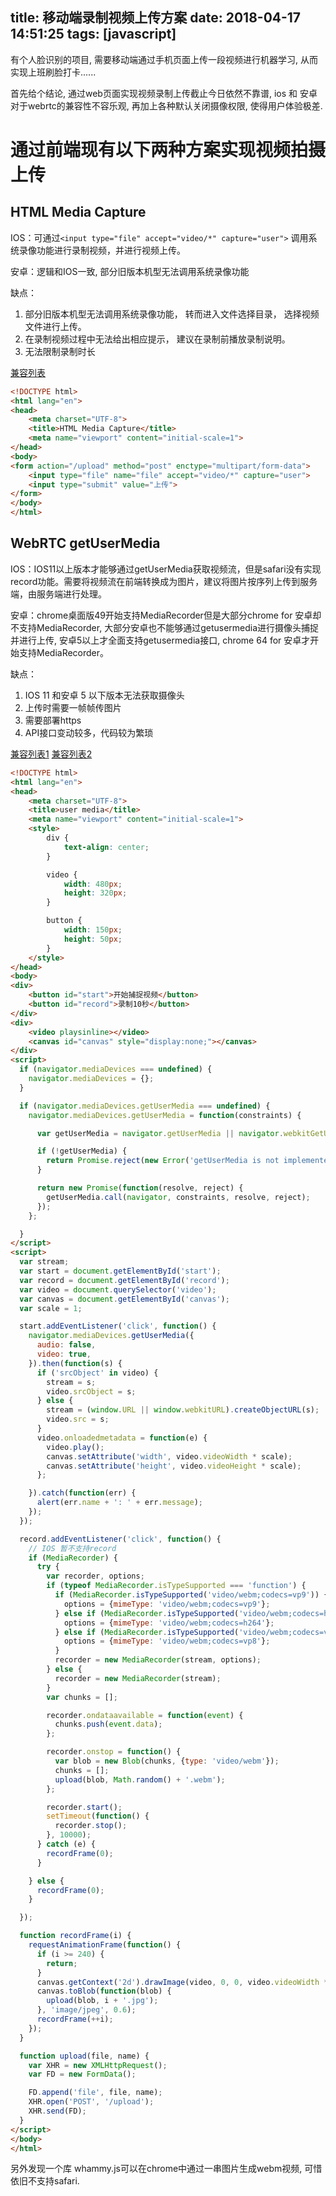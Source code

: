 title: 移动端录制视频上传方案
date: 2018-04-17 14:51:25
tags: [javascript]
---

有个人脸识别的项目, 需要移动端通过手机页面上传一段视频进行机器学习, 从而实现上班刷脸打卡......

<!-- more -->

首先给个结论, 通过web页面实现视频录制上传截止今日依然不靠谱, ios 和 安卓 对于webrtc的兼容性不容乐观, 再加上各种默认关闭摄像权限, 使得用户体验极差.

# 通过前端现有以下两种方案实现视频拍摄上传

## HTML Media Capture 
IOS：可通过`<input type="file" accept="video/*" capture="user">` 调用系统录像功能进行录制视频，并进行视频上传。

安卓：逻辑和IOS一致, 部分旧版本机型无法调用系统录像功能

缺点： 
1. 部分旧版本机型无法调用系统录像功能， 转而进入文件选择目录， 选择视频文件进行上传。
2. 在录制视频过程中无法给出相应提示， 建议在录制前播放录制说明。
3. 无法限制录制时长

[兼容列表](https://caniuse.com/#search=HTML%20Media%20Capture)

```html
<!DOCTYPE html>
<html lang="en">
<head>
	<meta charset="UTF-8">
	<title>HTML Media Capture</title>
	<meta name="viewport" content="initial-scale=1">
</head>
<body>
<form action="/upload" method="post" enctype="multipart/form-data">
	<input type="file" name="file" accept="video/*" capture="user">
	<input type="submit" value="上传">
</form>
</body>
</html>
```

## WebRTC getUserMedia

IOS：IOS11以上版本才能够通过getUserMedia获取视频流，但是safari没有实现record功能。需要将视频流在前端转换成为图片，建议将图片按序列上传到服务端，由服务端进行处理。

安卓：chrome桌面版49开始支持MediaRecorder但是大部分chrome for 安卓却不支持MediaRecorder, 大部分安卓也不能够通过getusermedia进行摄像头捕捉并进行上传, 安卓5以上才全面支持getusermedia接口, chrome 64 for 安卓才开始支持MediaRecorder。

缺点：
1. IOS 11 和安卓 5 以下版本无法获取摄像头
2. 上传时需要一帧帧传图片
3. 需要部署https
4. API接口变动较多，代码较为繁琐 

[兼容列表1](https://caniuse.com/#search=getusermedia)
[兼容列表2](https://caniuse.com/#search=record)

```html
<!DOCTYPE html>
<html lang="en">
<head>
	<meta charset="UTF-8">
	<title>user media</title>
	<meta name="viewport" content="initial-scale=1">
	<style>
		div {
			text-align: center;
		}

		video {
			width: 480px;
			height: 320px;
		}

		button {
			width: 150px;
			height: 50px;
		}
	</style>
</head>
<body>
<div>
	<button id="start">开始捕捉视频</button>
	<button id="record">录制10秒</button>
</div>
<div>
	<video playsinline></video>
	<canvas id="canvas" style="display:none;"></canvas>
</div>
<script>
  if (navigator.mediaDevices === undefined) {
    navigator.mediaDevices = {};
  }

  if (navigator.mediaDevices.getUserMedia === undefined) {
    navigator.mediaDevices.getUserMedia = function(constraints) {

      var getUserMedia = navigator.getUserMedia || navigator.webkitGetUserMedia || navigator.mozGetUserMedia;

      if (!getUserMedia) {
        return Promise.reject(new Error('getUserMedia is not implemented in this browser'));
      }

      return new Promise(function(resolve, reject) {
        getUserMedia.call(navigator, constraints, resolve, reject);
      });
    };

  }
</script>
<script>
  var stream;
  var start = document.getElementById('start');
  var record = document.getElementById('record');
  var video = document.querySelector('video');
  var canvas = document.getElementById('canvas');
  var scale = 1;

  start.addEventListener('click', function() {
    navigator.mediaDevices.getUserMedia({
      audio: false,
      video: true,
    }).then(function(s) {
      if ('srcObject' in video) {
        stream = s;
        video.srcObject = s;
      } else {
        stream = (window.URL || window.webkitURL).createObjectURL(s);
        video.src = s;
      }
      video.onloadedmetadata = function(e) {
        video.play();
        canvas.setAttribute('width', video.videoWidth * scale);
        canvas.setAttribute('height', video.videoHeight * scale);
      };

    }).catch(function(err) {
      alert(err.name + ': ' + err.message);
    });
  });

  record.addEventListener('click', function() {
    // IOS 暂不支持record
    if (MediaRecorder) {
      try {
        var recorder, options;
        if (typeof MediaRecorder.isTypeSupported === 'function') {
          if (MediaRecorder.isTypeSupported('video/webm;codecs=vp9')) {
            options = {mimeType: 'video/webm;codecs=vp9'};
          } else if (MediaRecorder.isTypeSupported('video/webm;codecs=h264')) {
            options = {mimeType: 'video/webm;codecs=h264'};
          } else if (MediaRecorder.isTypeSupported('video/webm;codecs=vp8')) {
            options = {mimeType: 'video/webm;codecs=vp8'};
          }
          recorder = new MediaRecorder(stream, options);
        } else {
          recorder = new MediaRecorder(stream);
        }
        var chunks = [];

        recorder.ondataavailable = function(event) {
          chunks.push(event.data);
        };

        recorder.onstop = function() {
          var blob = new Blob(chunks, {type: 'video/webm'});
          chunks = [];
          upload(blob, Math.random() + '.webm');
        };

        recorder.start();
        setTimeout(function() {
          recorder.stop();
        }, 10000);
      } catch (e) {
        recordFrame(0);
      }

    } else {
      recordFrame(0);
    }

  });

  function recordFrame(i) {
    requestAnimationFrame(function() {
      if (i >= 240) {
        return;
      }
      canvas.getContext('2d').drawImage(video, 0, 0, video.videoWidth * scale, video.videoHeight * scale);
      canvas.toBlob(function(blob) {
        upload(blob, i + '.jpg');
      }, 'image/jpeg', 0.6);
      recordFrame(++i);
    });
  }

  function upload(file, name) {
    var XHR = new XMLHttpRequest();
    var FD = new FormData();

    FD.append('file', file, name);
    XHR.open('POST', '/upload');
    XHR.send(FD);
  }
</script>
</body>
</html>
```


另外发现一个库 whammy.js可以在chrome中通过一串图片生成webm视频, 可惜依旧不支持safari.
